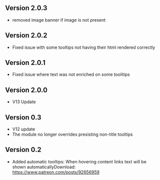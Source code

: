 ## Version 2.0.3
- removed image banner if image is not present

## Version 2.0.2
- Fixed issue with some tooltips not having their html rendered correctly

## Version 2.0.1
- Fixed issue where text was not enriched on some toolitips

## Version 2.0.0
- V13 Update

## Version 0.3
- V12 update
- The module no longer overrides prexisting non-title tooltips

## Version 0.2
- Added automatic tooltips: When hovering content links text will be shown automaticallyDownload: https://www.patreon.com/posts/92656959

